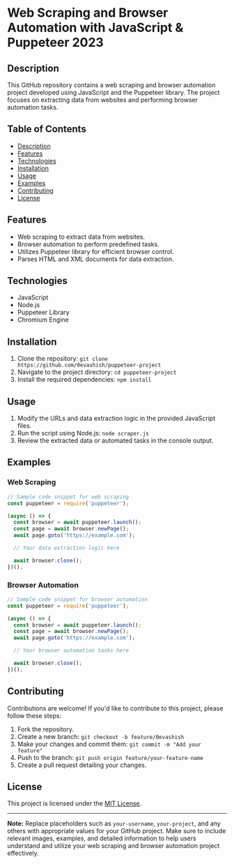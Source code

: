 # Web Scraping and Browser Automation with JavaScript & Puppeteer 2023

## Description

This GitHub repository contains a web scraping and browser automation project developed using JavaScript and the Puppeteer library. The project focuses on extracting data from websites and performing browser automation tasks.

## Table of Contents

- [Description](#description)
- [Features](#features)
- [Technologies](#technologies)
- [Installation](#installation)
- [Usage](#usage)
- [Examples](#examples)
- [Contributing](#contributing)
- [License](#license)

## Features

- Web scraping to extract data from websites.
- Browser automation to perform predefined tasks.
- Utilizes Puppeteer library for efficient browser control.
- Parses HTML and XML documents for data extraction.

## Technologies

- JavaScript
- Node.js
- Puppeteer Library
- Chromium Engine

## Installation

1. Clone the repository: `git clone https://github.com/0evashish/puppeteer-project`
2. Navigate to the project directory: `cd puppeteer-project`
3. Install the required dependencies: `npm install`

## Usage

1. Modify the URLs and data extraction logic in the provided JavaScript files.
2. Run the script using Node.js: `node scraper.js`
3. Review the extracted data or automated tasks in the console output.

## Examples

### Web Scraping

```javascript
// Sample code snippet for web scraping
const puppeteer = require('puppeteer');

(async () => {
  const browser = await puppeteer.launch();
  const page = await browser.newPage();
  await page.goto('https://example.com');

  // Your data extraction logic here

  await browser.close();
})();
```

### Browser Automation

```javascript
// Sample code snippet for browser automation
const puppeteer = require('puppeteer');

(async () => {
  const browser = await puppeteer.launch();
  const page = await browser.newPage();
  await page.goto('https://example.com');

  // Your browser automation tasks here

  await browser.close();
})();
```

## Contributing

Contributions are welcome! If you'd like to contribute to this project, please follow these steps:

1. Fork the repository.
2. Create a new branch: `git checkout -b feature/0evashish`
3. Make your changes and commit them: `git commit -m "Add your feature"`
4. Push to the branch: `git push origin feature/your-feature-name`
5. Create a pull request detailing your changes.

## License

This project is licensed under the [MIT License](LICENSE).

---

**Note:** Replace placeholders such as `your-username`, `your-project`, and any others with appropriate values for your GitHub project. Make sure to include relevant images, examples, and detailed information to help users understand and utilize your web scraping and browser automation project effectively.
